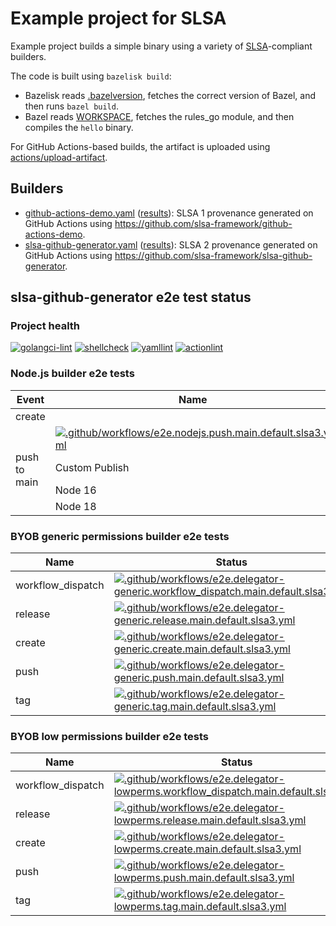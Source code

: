 # Example project for SLSA

Example project builds a simple binary using a variety of [SLSA]-compliant
builders.

The code is built using `bazelisk build`:

- Bazelisk reads [.bazelversion], fetches the correct version of Bazel, and
  then runs `bazel build`.
- Bazel reads [WORKSPACE], fetches the rules_go module, and then compiles the
  `hello` binary.

For GitHub Actions-based builds, the artifact is uploaded using
[actions/upload-artifact].

[.bazelversion]: .bazelversion
[SLSA]: https://slsa.dev
[WORKSPACE]: WORKSPACE
[actions/upload-artifact]: https://github.com/actions/upload-artifact

## Builders

- [github-actions-demo.yaml](.github/workflows/github-actions-demo.yaml)
  ([results](https://github.com/slsa-framework/example-package/actions/workflows/github-actions-demo.yaml)):
  SLSA 1 provenance generated on GitHub Actions using
  https://github.com/slsa-framework/github-actions-demo.
- [slsa-github-generator.yaml](.github/workflows/slsa-github-generator.yaml)
  ([results](https://github.com/slsa-framework/example-package/actions/workflows/slsa-github-generator.yaml)):
  SLSA 2 provenance generated on GitHub Actions using
  https://github.com/slsa-framework/slsa-github-generator.

## slsa-github-generator e2e test status

### Project health

[![golangci-lint](https://github.com/slsa-framework/example-package/actions/workflows/pre-submit.golangci-lint.yml/badge.svg)](https://github.com/slsa-framework/example-package/actions/workflows/pre-submit.golangci-lint.yml) [![shellcheck](https://github.com/slsa-framework/example-package/actions/workflows/pre-submit.shellcheck.yml/badge.svg)](https://github.com/slsa-framework/example-package/actions/workflows/pre-submit.shellcheck.yml) [![yamllint](https://github.com/slsa-framework/example-package/actions/workflows/pre-submit.yamllint.yml/badge.svg)](https://github.com/slsa-framework/example-package/actions/workflows/pre-submit.yamllint.yml) [![actionlint](https://github.com/slsa-framework/example-package/actions/workflows/pre-submit.actionlint.yml/badge.svg)](https://github.com/slsa-framework/example-package/actions/workflows/pre-submit.actionlint.yml)

### Node.js builder e2e tests

<table>
  <thead>
    <tr>
      <th>Event</th>
      <th>Name</th>
      <th>Status</th>
    </tr>
  </thead>
  <tbody>
    <tr>
      <td>create</td>
      <td></td>
      <td><a href="https://github.com/slsa-framework/example-package/actions/workflows/e2e.nodejs.create.main.default.slsa3.yml"><img alt=".github/workflows/e2e.nodejs.create.main.default.slsa3.yml" src="https://github.com/slsa-framework/example-package/actions/workflows/e2e.nodejs.create.main.default.slsa3.yml/badge.svg" /></a></td>
    </tr>
    <tr>
      <td rowspan="4">push to main</td>
      <td><a href="https://github.com/slsa-framework/example-package/actions/workflows/e2e.nodejs.push.main.default.slsa3.yml"><img alt=".github/workflows/e2e.nodejs.push.main.default.slsa3.yml" src="https://github.com/slsa-framework/example-package/actions/workflows/e2e.nodejs.push.main.default.slsa3.yml/badge.svg" /></a></td>
    </tr>
    <tr>
      <td>Custom Publish</td>
      <td><a href="https://github.com/slsa-framework/example-package/actions/workflows/e2e.nodejs.push.main.custom_publish.slsa3.yml"><img alt=".github/workflows/e2e.nodejs.push.main.custom_publish.slsa3.yml" src="https://github.com/slsa-framework/example-package/actions/workflows/e2e.nodejs.push.main.custom_publish.slsa3.yml/badge.svg" /></a></td>
    </tr>
    <tr>
      <td>Node 16</td>
      <td><a href="https://github.com/slsa-framework/example-package/actions/workflows/e2e.nodejs.push.main.node16.slsa3.yml"><img alt=".github/workflows/e2e.nodejs.push.main.node16.slsa3.yml" src="https://github.com/slsa-framework/example-package/actions/workflows/e2e.nodejs.push.main.node16.slsa3.yml/badge.svg" /></a></td>
    </tr>
    <tr>
      <td>Node 18</td>
      <td><a href="https://github.com/slsa-framework/example-package/actions/workflows/e2e.nodejs.push.main.node18.slsa3.yml"><img alt=".github/workflows/e2e.nodejs.push.main.node18.slsa3.yml" src="https://github.com/slsa-framework/example-package/actions/workflows/e2e.nodejs.push.main.node18.slsa3.yml/badge.svg" /></a></td>
    </tr>
  </tbody>
</table>

<!--
| Event                                                                                                                                                                                                                                                                                                                                                                                                                                                                                                                                                                                                                                                                                                                                                                                                                                                                                                                  | Name                                                                                                                                                                                                                                                                                                                                                                                                                                                                                                                                                                                             | Status                                                                                                                                                                                                                                                                                          |
| ---------------------------------------------------------------------------------------------------------------------------------------------------------------------------------------------------------------------------------------------------------------------------------------------------------------------------------------------------------------------------------------------------------------------------------------------------------------------------------------------------------------------------------------------------------------------------------------------------------------------------------------------------------------------------------------------------------------------------------------------------------------------------------------------------------------------------------------------------------------------------------------------------------------------- | ------------------------------------------------------------------------------------------------------------------------------------------------------------------------------------------------------------------------------------------------------------------------------------------------------------------------------------------------------------------------------------------------------------------------------------------------------------------------------------------------------------------------------------------------------------------------------------------------ | ----------------------------------------------------------------------------------------------------------------------------------------------------------------------------------------------------------------------------------------------------------------------------------------------- |
| create                                                                                                                                                                                                                                                                                                                                                                                                                                                                                                                                                                                                                                                                                                                                                                                                                                                                                                                 | [![.github/workflows/e2e.nodejs.create.main.default.slsa3.yml](https://github.com/slsa-framework/example-package/actions/workflows/e2e.nodejs.create.main.default.slsa3.yml/badge.svg)](https://github.com/slsa-framework/example-package/actions/workflows/e2e.nodejs.create.main.default.slsa3.yml)                                                                                                                                                                                                                                                                                            |
| push to main                                                                                                                                                                                                                                                                                                                                                                                                                                                                                                                                                                                                                                                                                                                                                                                                                                                                                                           |                                                                                                                                                                                                                                                                                                                                                                                                                                                                                                                                                                                                  | [![.github/workflows/e2e.nodejs.push.main.default.slsa3.yml](https://github.com/slsa-framework/example-package/actions/workflows/e2e.nodejs.push.main.default.slsa3.yml/badge.svg)](https://github.com/slsa-framework/example-package/actions/workflows/e2e.nodejs.push.main.default.slsa3.yml) |
| [![.github/workflows/e2e.nodejs.push.main.custom_publish.slsa3.yml](https://github.com/slsa-framework/example-package/actions/workflows/e2e.nodejs.push.main.custom_publish.slsa3.yml/badge.svg)](https://github.com/slsa-framework/example-package/actions/workflows/e2e.nodejs.push.main.custom_publish.slsa3.yml)<br/>[![.github/workflows/e2e.nodejs.push.main.node16.slsa3.yml](https://github.com/slsa-framework/example-package/actions/workflows/e2e.nodejs.push.main.node16.slsa3.yml/badge.svg)](https://github.com/slsa-framework/example-package/actions/workflows/e2e.nodejs.push.main.node16.slsa3.yml)<br/>[![.github/workflows/e2e.nodejs.push.main.node18.slsa3.yml](https://github.com/slsa-framework/example-package/actions/workflows/e2e.nodejs.push.main.node18.slsa3.yml/badge.svg)](https://github.com/slsa-framework/example-package/actions/workflows/e2e.nodejs.push.main.node18.slsa3.yml) |
| push to main w/ dist-tag                                                                                                                                                                                                                                                                                                                                                                                                                                                                                                                                                                                                                                                                                                                                                                                                                                                                                               | [![.github/workflows/e2e.nodejs.push.main.disttag.slsa3.yml](https://github.com/slsa-framework/example-package/actions/workflows/e2e.nodejs.push.main.disttag.slsa3.yml/badge.svg)](https://github.com/slsa-framework/example-package/actions/workflows/e2e.nodejs.push.main.disttag.slsa3.yml)                                                                                                                                                                                                                                                                                                  |
| push to branch                                                                                                                                                                                                                                                                                                                                                                                                                                                                                                                                                                                                                                                                                                                                                                                                                                                                                                         | [![.github/workflows/e2e.nodejs.push.branch1.default.slsa3.yml](https://github.com/slsa-framework/example-package/actions/workflows/e2e.nodejs.push.branch1.default.slsa3.yml/badge.svg?branch=branch1)](https://github.com/slsa-framework/example-package/actions/workflows/e2e.nodejs.push.branch1.default.slsa3.yml)                                                                                                                                                                                                                                                                          |
| push to tag                                                                                                                                                                                                                                                                                                                                                                                                                                                                                                                                                                                                                                                                                                                                                                                                                                                                                                            | [![.github/workflows/e2e.nodejs.tag.main.default.slsa3.yml](https://github.com/slsa-framework/example-package/actions/workflows/e2e.nodejs.tag.main.default.slsa3.yml/badge.svg)](https://github.com/slsa-framework/example-package/actions/workflows/e2e.nodejs.tag.main.default.slsa3.yml)<br/>[![.github/workflows/e2e.nodejs.tag.main.unscoped.slsa3.yml](https://github.com/slsa-framework/example-package/actions/workflows/e2e.nodejs.tag.main.unscoped.slsa3.yml/badge.svg)](https://github.com/slsa-framework/example-package/actions/workflows/e2e.nodejs.tag.main.unscoped.slsa3.yml) |
| release                                                                                                                                                                                                                                                                                                                                                                                                                                                                                                                                                                                                                                                                                                                                                                                                                                                                                                                | [![.github/workflows/e2e.nodejs.release.main.default.slsa3.yml](https://github.com/slsa-framework/example-package/actions/workflows/e2e.nodejs.release.main.default.slsa3.yml/badge.svg)](https://github.com/slsa-framework/example-package/actions/workflows/e2e.nodejs.release.main.default.slsa3.yml)                                                                                                                                                                                                                                                                                         |
| workflow_dispatch                                                                                                                                                                                                                                                                                                                                                                                                                                                                                                                                                                                                                                                                                                                                                                                                                                                                                                      | [![.github/workflows/e2e.nodejs.workflow_dispatch.main.default.slsa3.yml](https://github.com/slsa-framework/example-package/actions/workflows/e2e.nodejs.workflow_dispatch.main.default.slsa3.yml/badge.svg)](https://github.com/slsa-framework/example-package/actions/workflows/e2e.nodejs.workflow_dispatch.main.default.slsa3.yml)                                                                                                                                                                                                                                                           |
-->

### BYOB generic permissions builder e2e tests

| Name              | Status                                                                                                                                                                                                                                                                                                                                                                  |
| ----------------- | ----------------------------------------------------------------------------------------------------------------------------------------------------------------------------------------------------------------------------------------------------------------------------------------------------------------------------------------------------------------------- |
| workflow_dispatch | [![.github/workflows/e2e.delegator-generic.workflow_dispatch.main.default.slsa3.yml](https://github.com/slsa-framework/example-package/actions/workflows/e2e.delegator-generic.workflow_dispatch.main.default.slsa3.yml/badge.svg)](https://github.com/slsa-framework/example-package/actions/workflows/e2e.delegator-generic.workflow_dispatch.main.default.slsa3.yml) |
| release           | [![.github/workflows/e2e.delegator-generic.release.main.default.slsa3.yml](https://github.com/slsa-framework/example-package/actions/workflows/e2e.delegator-generic.release.main.default.slsa3.yml/badge.svg)](https://github.com/slsa-framework/example-package/actions/workflows/e2e.delegator-generic.release.main.default.slsa3.yml)                               |
| create            | [![.github/workflows/e2e.delegator-generic.create.main.default.slsa3.yml](https://github.com/slsa-framework/example-package/actions/workflows/e2e.delegator-generic.create.main.default.slsa3.yml/badge.svg)](https://github.com/slsa-framework/example-package/actions/workflows/e2e.delegator-generic.create.main.default.slsa3.yml)                                  |
| push              | [![.github/workflows/e2e.delegator-generic.push.main.default.slsa3.yml](https://github.com/slsa-framework/example-package/actions/workflows/e2e.delegator-generic.push.main.default.slsa3.yml/badge.svg)](https://github.com/slsa-framework/example-package/actions/workflows/e2e.delegator-generic.push.main.default.slsa3.yml)                                        |
| tag               | [![.github/workflows/e2e.delegator-generic.tag.main.default.slsa3.yml](https://github.com/slsa-framework/example-package/actions/workflows/e2e.delegator-generic.tag.main.default.slsa3.yml/badge.svg)](https://github.com/slsa-framework/example-package/actions/workflows/e2e.delegator-generic.tag.main.default.slsa3.yml)                                           |

### BYOB low permissions builder e2e tests

| Name              | Status                                                                                                                                                                                                                                                                                                                                                                     |
| ----------------- | -------------------------------------------------------------------------------------------------------------------------------------------------------------------------------------------------------------------------------------------------------------------------------------------------------------------------------------------------------------------------- |
| workflow_dispatch | [![.github/workflows/e2e.delegator-lowperms.workflow_dispatch.main.default.slsa3.yml](https://github.com/slsa-framework/example-package/actions/workflows/e2e.delegator-lowperms.workflow_dispatch.main.default.slsa3.yml/badge.svg)](https://github.com/slsa-framework/example-package/actions/workflows/e2e.delegator-lowperms.workflow_dispatch.main.default.slsa3.yml) |
| release           | [![.github/workflows/e2e.delegator-lowperms.release.main.default.slsa3.yml](https://github.com/slsa-framework/example-package/actions/workflows/e2e.delegator-lowperms.release.main.default.slsa3.yml/badge.svg)](https://github.com/slsa-framework/example-package/actions/workflows/e2e.delegator-lowperms.release.main.default.slsa3.yml)                               |
| create            | [![.github/workflows/e2e.delegator-lowperms.create.main.default.slsa3.yml](https://github.com/slsa-framework/example-package/actions/workflows/e2e.delegator-lowperms.create.main.default.slsa3.yml/badge.svg)](https://github.com/slsa-framework/example-package/actions/workflows/e2e.delegator-lowperms.create.main.default.slsa3.yml)                                  |
| push              | [![.github/workflows/e2e.delegator-lowperms.push.main.default.slsa3.yml](https://github.com/slsa-framework/example-package/actions/workflows/e2e.delegator-lowperms.push.main.default.slsa3.yml/badge.svg)](https://github.com/slsa-framework/example-package/actions/workflows/e2e.delegator-lowperms.push.main.default.slsa3.yml)                                        |
| tag               | [![.github/workflows/e2e.delegator-lowperms.tag.main.default.slsa3.yml](https://github.com/slsa-framework/example-package/actions/workflows/e2e.delegator-lowperms.tag.main.default.slsa3.yml/badge.svg)](https://github.com/slsa-framework/example-package/actions/workflows/e2e.delegator-lowperms.tag.main.default.slsa3.yml)                                           |

